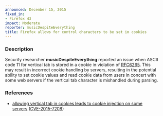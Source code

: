 ```yaml
---
announced: December 15, 2015
fixed_in:
- Firefox 43
impact: Moderate
reporter: musicDespiteEverything
title: Firefox allows for control characters to be set in cookies
---
```


<h3>Description</h3>

<p>Security researcher <strong>musicDespiteEverything</strong> reported an issue when ASCII code 11 for vertical tab is stored in a cookie in violation of <a
href="http://tools.ietf.org/html/rfc6265#section-4.1.1">RFC6265</a>. This may result in
incorrect cookie handling by servers, resulting in the potential ability to set cookie
values and read cookie data from users in concert with some web servers if the vertical
tab character is mishandled during parsing.
</p>

<h3>References</h3>

<ul>
  <li><a href="https://bugzilla.mozilla.org/show_bug.cgi?id=1191423">
       allowing vertical tab in cookies leads to cookie injection on some servers</a>
(<a href="http://cve.mitre.org/cgi-bin/cvename.cgi?name=CVE-2015-7208"
class="ex-ref">CVE-2015-7208</a>)</li>
</ul>

